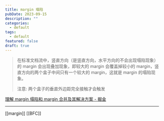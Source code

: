 ```yaml
---
title: margin 塌陷
pubDate: 2023-09-15
description: ""
categories:
  - default
tags:
  - default
featured: false
draft: true
---
```



> 在标准文档流中，竖直方向（是竖直方向，水平方向的不会出现塌陷现象）的 margin 会出现叠加现象，即较大的 margin 会覆盖掉较小的 margin，竖直方向的两个盒子中间只有一个较大的 margin，这就是 margin 的塌陷现象。
>
> 注意: 两个盒子的垂直外边距完全接触才会触发

[理解 margin 塌陷和 margin 合并及其解决方案 - 掘金](https://juejin.cn/post/6976272394247897101)

---

[[margin]]
[[BFC]]
